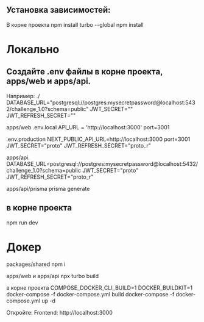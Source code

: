 
## Установка зависимостей:
В корне проекта
npm install turbo --global
npm install

# Локально
## Создайте .env файлы в корне проекта, apps/web и apps/api.
Например:
./
DATABASE_URL="postgresql://postgres:mysecretpassword@localhost:5432/challenge_1.0?schema=public"
JWT_SECRET=""
JWT_REFRESH_SECRET=""

apps/web
.env.local
API_URL = 'http://localhost:3000'
port=3001

.env.production
NEXT_PUBLIC_API_URL=http://localhost:3000
port=3001
JWT_SECRET="proto"
JWT_REFRESH_SECRET="proto_r"

apps/api.
DATABASE_URL=postgresql://postgres:mysecretpassword@localhost:5432/challenge_1.0?schema=public
JWT_SECRET="proto"
JWT_REFRESH_SECRET="proto_r"

apps/api/prisma
prisma generate

## в корне проекта
npm run dev

# Докер
packages/shared
npm i

apps/web и apps/api
npx turbo build

в корне проекта
COMPOSE_DOCKER_CLI_BUILD=1 DOCKER_BUILDKIT=1 docker-compose -f docker-compose.yml build
docker-compose -f docker-compose.yml up -d

Откройте:
Frontend: http://localhost:3000